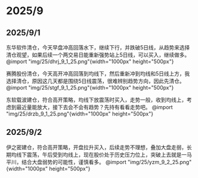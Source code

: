 # 2025/9

## 2025/9/1

东华软件清仓，今天早盘冲高回落水下，继续下行，并跌破5日线，从趋势来选择清仓观望，如果后续一个两交易日能重新强势站上5日线，可以买入，继续做多。
@import "img/25/dhrj_9_1_25.png"{width="1000px" height="500px"}

赛腾股份清仓，今天高开冲高回落到均线下，然后重新冲到均线和5日线上方，我选择清仓，原因这几天都是围绕5日线震荡，很难辨别趋势方向，因此先清仓。
@import "img/25/stgf_9_1_25.png"{width="1000px" height="500px"}

东软载波建仓，符合高开策略，均线下放震荡时买入，走势一般，收到均线上，考虑到最近量能放大，接下去会不会有趋势？先持有看看走势吧。
@import "img/25/drzb_9_1_25.png"{width="1000px" height="500px"}

## 2025/9/2

伊之密建仓，符合高开策略，开盘拉升买入，后续走势不理想，叠加大盘走弱，长期均线下震荡，午后受到均线上，现在股价处于历史压力位上，突破上去就是一马平川，结合大盘弱势的可能性，谨慎看多。
@import "img/25/yzm_9_2_25.png"{width="1000px" height="500px"}
